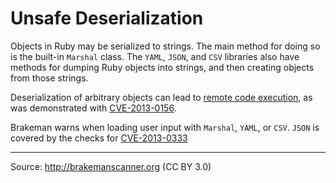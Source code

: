 # Unsafe Deserialization

Objects in Ruby may be serialized to strings. The main method for doing so is the built-in `Marshal` class. The `YAML`, `JSON`, and `CSV` libraries also have methods for dumping Ruby objects into strings, and then creating objects from those strings.

Deserialization of arbitrary objects can lead to [remote code execution][0], as was demonstrated with [CVE-2013-0156][1].

Brakeman warns when loading user input with `Marshal`, `YAML`, or `CSV`. `JSON` is covered by the checks for [CVE-2013-0333][2]

---
Source: http://brakemanscanner.org (CC BY 3.0)

[0]: http://brakemanscanner.org/docs/warning_types/remote_code_execution
[1]: https://groups.google.com/d/msg/rubyonrails-security/61bkgvnSGTQ/nehwjA8tQ8EJ
[2]: https://groups.google.com/d/msg/rubyonrails-security/1h2DR63ViGo/GOUVafeaF1IJ
